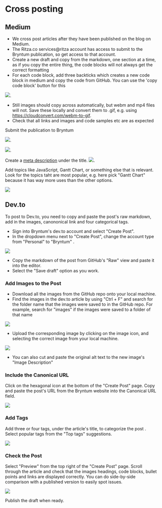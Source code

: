 # Cross posting

## Medium

* We cross post articles after they have been published on the blog on Medium.
* The Ritza.co services@ritza account has access to submit to the Bryntum publication, so get access to that account.
* Create a new draft and copy from the markdown, one section at a time, as if you copy the entire thing, the code blocks will not always get the correct formatting
* For each code block, add three backticks which creates a new code block in medium and copy the code from GitHub. You can use the 'copy code block' button for this 

![](https://i.ritzastatic.com/images/d0d821d358f946b6ab110da5a99452a0/copy-code.png).

* Still images should copy across automatically, but webm and mp4 files will not. Save these locally and convert them to .gif, e.g. using https://cloudconvert.com/webm-to-gif.
* Check that all links and images and code samples etc are as expected

Submit the publication to Bryntum

![](https://i.ritzastatic.com/images/9bef6900df0449a5b3bbbf10ee569d1f/add-to-pub.png).

![](https://i.ritzastatic.com/images/33dfab07219744bcb66a99e3ac785692/add-to-bryntum.png).


Create a [meta description](../../../write-metadescription) under the title.
![](https://i.ritzastatic.com/images/3e058bbe3af949e7a36c9b4625586861/final-details.png).


Add topics like JavaScript, Gantt Chart, or something else that is relevant. Look for the topics taht are most popular, e.g. here pick "Gantt Chart" because it has way more uses than the other options.

![](https://i.ritzastatic.com/images/80cc45be920c421d833c414111226302/pick-pop-topics.png)


## Dev.to

To post to Dev.to, you need to copy and paste the post's raw markdown, add in the images, canononical link and four categorical tags. 

* Sign into Bryntum's dev.to account and select "Create Post".
* In the dropdown menu next to "Create Post", change the account type from "Personal" to "Bryntum" .

![](https://i.ritzastatic.com/images/f8b758eb441e4ae986311a14c87c71f2/dev-account.png)

* Copy the markdown of the post from GitHub's "Raw" view and paste it into the editor.
* Select the "Save draft" option as you work.

### Add Images to the Post

* Download all the images from the GitHub repo onto your local machine. 
* Find the images in the dev.to article by using "Ctrl + F" and search for the folder name that the images were saved to in the GitHub repo. For example, search for "images" if the images were saved to a folder of that name

![](https://i.ritzastatic.com/images/be91c6322eb44f97ae9fe224557467b3/dev-find-images.png)

* Upload the corresponding image by clicking on the image icon, and selecting the correct image from your local machine. 

![](https://i.ritzastatic.com/images/3ac86fa7350348cfaa4667f02d42392e/add_image_devto.png)

* You can also cut and paste the original alt text to the new image's "Image Description" 

### Include the Canonical URL

Click on the hexagonal icon at the bottom of the "Create Post" page. Copy and paste the post's URL from the Bryntum website into the Canonical URL field.

![](https://ritza.co/handbook/assets/cross-posting/canonical-url.png)

### Add Tags

Add three or four tags, under the article's title, to categorize the post . Select popular tags from the "Top tags" suggestions.

![](https://i.ritzastatic.com/images/b8b525e6e600442b915519d9e69067ad/dev-tags.png)

### Check the Post

Select "Preview" from the top right of the "Create Post" page. Scroll through the article and check that the images headings, code blocks, bullet points and links are displayed correctly. You can do side-by-side comparison with a published version to easily spot issues.

![](https://i.ritzastatic.com/images/2d28af0baa2b443d9bb0c2d4522623b9/dev-compare.png)

Publish the draft when ready.

